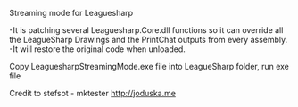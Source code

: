 Streaming mode for Leaguesharp

-It is patching several Leaguesharp.Core.dll functions so it can override all the LeagueSharp Drawings and the PrintChat outputs from every assembly.
-It will restore the original code when unloaded.

Copy LeaguesharpStreamingMode.exe file into LeagueSharp folder, run exe file

Credit to stefsot - mktester http://joduska.me
